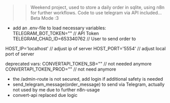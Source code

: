 >> Weekend project, used to store a daily order in sqlite, using n8n for further workflows. Code to use telegram via API included... Beta Mode :3

+ add an .env-file to load necessary variables:
TELEGRAM_BOT_TOKEN="" // API Token
TELEGRAM_CHAD_ID=653340762 // User to send order to

HOST_IP='localhost' // adjust ip of server
HOST_PORT='5554' // adjust local port of server

deprecated vars:
CONVERTAPI_TOKEN_SB="" // not needed anymore
CONVERTAPI_TOKEN_PROD="" // not need anymore

+ the /admin-route is not secured, add login if additional safety is needed
+ send_telegram_message(order_message) to send via Telegram, actually not used by me due to further n8n-usage
+ convert-api replaced due logic

